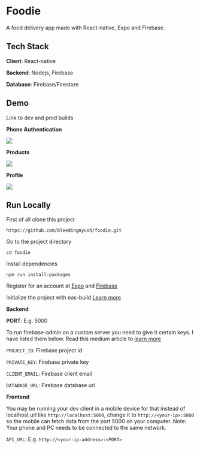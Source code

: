 # Foodie

A food delivery app made with React-native, Expo and Firebase.

## Tech Stack

**Client**: React-native

**Backend**: Nodejs, Firebase

**Database**: Firebase/Firestore

## Demo
Link to dev and prod builds

**Phone Authentication**

![](https://user-images.githubusercontent.com/66837202/196636164-116b4e5e-4c3d-4243-99f9-cf20b5e1250f.jpeg)

**Products**

![](https://user-images.githubusercontent.com/66837202/196636433-6600dcf6-8c10-48a9-bdde-a0c36e80db82.jpeg)

**Profile**

![](https://user-images.githubusercontent.com/66837202/196636515-6cc2a1d2-5929-4a23-9823-b96080f09e98.jpeg)


## Run Locally

First of all clone this project 

```
https://github.com/bleedingAyush/foodie.git
```

Go to the project directory

```
cd foodie
```

Install dependencies


```
npm run install-packages
```

Register for an account at [Expo](https://expo.io/) and [Firebase](https://firebase.google.com/)

Initialize the project with eas-build [Learn more](https://docs.expo.dev/build/introduction/)

**Backend**

**PORT**: E.g. 5000

To run firebase-admin on a custom server you need to give it certain keys. I have listed them below. Read this medium article to [learn more](https://medium.com/litslink/firebase-admin-sdk-basics-in-examples-ee7e009a1116)

`PROJECT_ID`: Firebase project id

`PRIVATE_KEY`: Firebase private key

`CLIENT_EMAIL`: Firebase client email

`DATABASE_URL`: Firebase database url

**Frontend**

You may be running your dev client in a mobile device for that instead of localhost url like `http://localhost:5000`, change it to `http://<your-ip>:5000` so the mobile can fetch data from the port 5000 on your computer.
Note: Your phone and PC needs to be connected to the same network. 

`API_URL`: E.g. `http://<your-ip-address>:<PORT>`

